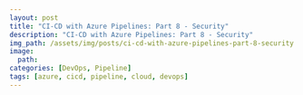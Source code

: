 ```yaml
---
layout: post
title: "CI-CD with Azure Pipelines: Part 8 - Security"
description: "CI-CD with Azure Pipelines: Part 8 - Security"
img_path: /assets/img/posts/ci-cd-with-azure-pipelines-part-8-security
image:
  path:
categories: [DevOps, Pipeline]
tags: [azure, cicd, pipeline, cloud, devops]
---
```

